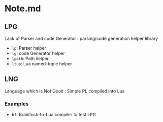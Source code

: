 # Note.md

## LPG

Lack of Parser and code Generator
 : parsing/code generation helper library

- `lp`: Parser helper
- `lg`: code Generator helper
- `lpath`: Path helper
- `ltup`: Lua named-tuple helper

## LNG

Language which is Not Good
 : Simple PL compiled into Lua

### Examples

- `bf`: Brainfuck-to-Lua compiler to test LPG
